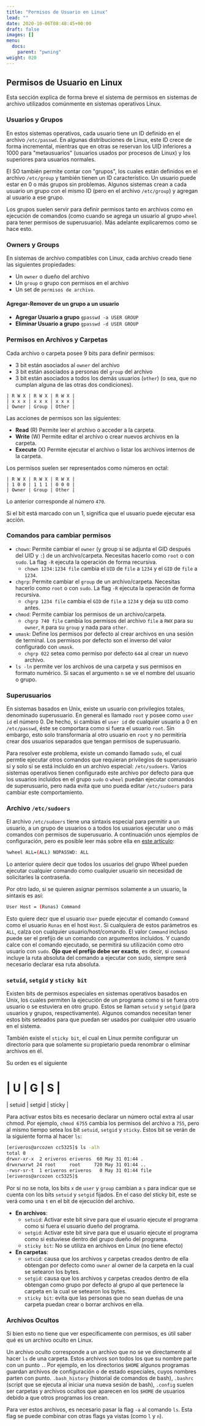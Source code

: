 ```yaml
---
title: "Permisos de Usuario en Linux"
lead: ""
date: 2020-10-06T08:48:45+00:00
draft: false
images: []
menu:
  docs:
    parent: "pwning"
weight: 020
---
```


## Permisos de Usuario en Linux

Esta sección explica de forma breve el sistema de permisos en sistemas de archivo utilizados comúnmente en sistemas operativos Linux.

### Usuarios y Grupos

En estos sistemas operativos, cada usuario tiene un ID definido en el archivo `/etc/passwd`. En algunas distribuciones de Linux, este ID crece de forma incremental, mientras que en otras se reservan los UID inferiores a 1000 para "metausuarios" (usuarios usados por procesos de Linux) y los superiores para usuarios normales.

El SO también permite contar con "grupos", los cuales están definidos en el archivo `/etc/group` y también tienen un ID característico. Un usuario puede estar en 0 o más grupos sin problemas. Algunos sistemas crean a cada usuario un grupo con el mismo ID (pero en el archivo `/etc/group`) y agregan al usuario a ese grupo.

Los grupos suelen servir para definir permisos tanto en archivos como en ejecución de comandos (como cuando se agrega un usuario al grupo `wheel` para tener permisos de superusuario). Más adelante explicaremos como se hace esto.

### Owners y Groups

En sistemas de archivo compatibles con Linux, cada archivo creado tiene las siguientes propiedades:

- Un `owner` o dueño del archivo
- Un `group` o grupo con permisos en el archivo
- Un set de `permisos de archivo`.

#### Agregar-Remover de un grupo a un usuario

- **Agregar Usuario a grupo** `gpasswd -a USER GROUP`
- **Eliminar Usuario a grupo** `gpasswd -d USER GROUP`

### Permisos en Archivos y Carpetas

Cada archivo o carpeta posee 9 bits para definir permisos:

- 3 bit están asociados al `owner` del archivo
- 3 bit están asociados a personas del `group` del archivo
- 3 bit están asociados a todos los demás usuarios (`other`) (o sea, que no cumplan alguna de las otras dos condiciones).

```
| R W X | R W X | R W X |
| x x x | x x x | x x x |
| Owner | Group | Other |
```

Las acciones de permisos son las siguientes:

- **Read** (R) Permite leer el archivo o acceder a la carpeta.
- **Write** (W) Permite editar el archivo o crear nuevos archivos en la carpeta.
- **Execute** (X) Permite ejecutar el archivo o listar los archivos internos de la carpeta.

Los permisos suelen ser representados como números en octal:

```
| R W X | R W X | R W X |
| 1 0 0 | 1 1 1 | 0 0 0 |
| Owner | Group | Other |
```

Lo anterior corresponde al número `470`.

Si el bit está marcado con un 1, significa que el usuario puede ejecutar esa acción.

### Comandos para cambiar permisos

- `chown`: Permite cambiar el `owner` (y group si se adjunta el GID después del UID y `:`) de un archivo/carpeta. Necesitas hacerlo como `root` o con `sudo`. La flag `-R` ejecuta la operación de forma recursiva.
  - `chown 1234:1234 file` cambia el `UID` de `file` a `1234` y el `GID` de `file` a `1234`.
- `chgrp`: Permite cambiar el `group` de un archivo/carpeta. Necesitas hacerlo como `root` o con `sudo`. La flag `-R` ejecuta la operación de forma recursiva.
  - `chgrp 1234 file` cambia el `GID` de `file` a `1234` y deja su `UID` como antes.
- `chmod`: Permite cambiar los permisos de un archivo/carpeta.
  - `chgrp 740 file` cambia los permisos del archivo `file` a `RWX` para su `owner`, `R` para su `group` y nada para `other`.
- `umask`: Define los permisos por defecto al crear archivos en una sesión de terminal. Los permisos por defecto son el inverso del valor configurado con `umask`.
  - `chgrp 022` setea como permiso por defecto `644` al crear un nuevo archivo.
- `ls -ln` permite ver los archivos de una carpeta y sus permisos en formato numérico. Si sacas el argumento `n` se ve el nombre del usuario o grupo.

### Superusuarios

En sistemas basados en Unix, existe un usuario con privilegios totales, denominado superusuario. En general es llamado `root` y posee como `user id` el número 0. De hecho, si cambias el `user id` de cualquier usuario a 0 en `/etc/passwd`, éste se comportara como si fuera el usuario `root`. Sin embargo, esto solo transformaría al otro usuario en `root` y no permitiría crear dos usuarios separados que tengan permisos de superusuario.

Para resolver este problema, existe un comando llamado `sudo`, el cual permtie ejecutar otros comandos que requieran privilegios de superusuario si y solo sí se está incluído en un archivo especial: `/etc/sudoers`. Varios sistemas operativos tienen configurado este archivo por defecto para que los usuarios incluidos en el grupo `sudo` o `wheel` puedan ejecutar comandos de superusuario, pero nada evita que uno pueda editar `/etc/sudoers` para cambiar este comportamiento.

### Archivo `/etc/sudoers`

El archivo `/etc/sudoers` tiene una sintaxis especial para permitir a un usuario, a un grupo de usuarios o a todos los usuarios ejecutar uno o más comandos con permisos de superusuario. A continuación unos ejemplos de configuración, pero es posible leer más sobre ella en [este artículo](https://toroid.org/sudoers-syntax):

```bash
%wheel ALL=(ALL) NOPASSWD: ALL
```

Lo anterior quiere decir que todos los usuarios del grupo Wheel pueden ejecutar cualquier comando como cualquier usuario sin necesidad de solicitarles la contraseña.

Por otro lado, si se quieren asignar permisos solamente a un usuario, la sintaxis es así:

```bash
User Host = (Runas) Command
```

Esto quiere decr que el usuario `User` puede ejecutar el comando `Command` como el usuario `Runas` en el host `Host`. Si cualquiera de estos parámetros es `ALL`, calza con cualquier usuario/host/comando. El valor `Command` incluso puede ser el prefijo de un comando con argumentos incluidos. Y cuando calce con el comando ejecutado, se permitirá su utilización como otro usuario con `sudo`. **Ojo que el prefijo debe ser exacto**, es decir, si `command` incluye la ruta absoluta del comando a ejecutar con sudo, siempre será necesario declarar esa ruta absoluta.

### `setuid`, `setgid` y `sticky bit`

Existen bits de permisos especiales en sistemas operativos basados en Unix, los cuales permiten la ejecución de un programa como si se fuera otro usuario o se estuviera en otro grupo. Estos se llaman `setuid` y `setgid` (para usuarios y grupos, respectivamente). Algunos comandos necesitan tener estos bits seteados para que puedan ser usados por cualquier otro usuario en el sistema.

También existe el `sticky bit`, el cual en Linux permite configurar un directorio para que solamente su propietario pueda renombrar o eliminar archivos en él.

Su orden es el siguiente

# | U | G | S |

| setuid | setgid | sticky |

Para activar estos bits es necesario declarar un número octal extra al usar chmod. Por ejemplo, `chmod 6755` cambia los permisos del archivo a `755`, pero al mismo tiempo setea los bit `setuid`, `setgid` y `sticky`. Estos bit se verán de la siguiente forma al hacer `ls`:

```bash
[eriveros@arcozen cc5325]$ ls -alh
total 0
drwxr-xr-x  2 eriveros eriveros  60 May 31 01:44 .
drwxrwxrwt 24 root     root     720 May 31 01:44 ..
-rwsr-sr-t  1 eriveros eriveros   0 May 31 01:44 file
[eriveros@arcozen cc5325]$
```

Por si no se nota, los bits `x` de `user` y `group` cambian a `s` para indicar que se cuenta con los bits `setuid` y `setgid` fijados. En el caso del sticky bit, este se verá como una `t` en el bit de ejecución del archivo.

- **En archivos**:
  - `setuid`: Activar este bit sirve para que el usuario ejecute el programa como si fuera el usuario dueño del programa.
  - `setgid`: Activar este bit sirve para que el usuario ejecute el programa como si estuviese dentro del grupo dueño del programa.
  - `sticky bit`: No se utiliza en archivos en Linux (no tiene efecto)
- **En carpetas**:
  - `setuid`: causa que los archivos y carpetas creados dentro de ella obtengan por defecto como `owner` al owner de la carpeta en la cual se setearon los bytes.
  - `setgid`: causa que los archivos y carpetas creados dentro de ella obtengan como grupo por defecto al grupo al que pertenece la carpeta en la cual se setearon los bytes.
  - `sticky bit`: evita que las personas que no sean dueñas de una carpeta puedan crear o borrar archivos en ella.

### Archivos Ocultos

Si bien esto no tiene que ver específicamente con permisos, es útil saber qué es un archivo oculto en Linux.

Un archivo oculto corresponde a un archivo que no se ve directamente al hacer `ls` de una carpeta. Estos archivos son todos los que su nombre parte con un punto `.`. Por ejemplo, en los directorios `$HOME` algunos programas guardan archivos de configuración o de estado especiales, cuyos nombres parten con punto. `.bash_history` (historial de comandos de bash), `.bashrc` (script que se ejecuta al iniciar una nueva sesión de bash), `.config` suelen ser carpetas y archivos ocultos que aparecen en los `$HOME` de usuarios debido a que otros programas los crean.

Para ver estos archivos, es necesario pasar la flag `-a` al comando `ls`. Esta flag se puede combinar con otras flags ya vistas (como `l` y `n`).
